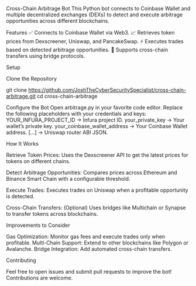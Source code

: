 Cross-Chain Arbitrage Bot
This Python bot connects to Coinbase Wallet and multiple decentralized exchanges (DEXs) to detect and execute arbitrage opportunities across different blockchains.

Features
✅ Connects to Coinbase Wallet via Web3.
📈 Retrieves token prices from Dexscreener, Uniswap, and PancakeSwap.
⚡ Executes trades based on detected arbitrage opportunities.
🔀 Supports cross-chain transfers using bridge protocols.

Setup


Clone the Repository

git clone https://github.com/JoshTheCyberSecuritySpecialist/cross-chain-arbitrage.git
cd cross-chain-arbitrage

Configure the Bot
Open arbitrage.py in your favorite code editor.
Replace the following placeholders with your credentials and keys:
YOUR_INFURA_PROJECT_ID → Infura project ID.
your_private_key → Your wallet’s private key.
your_coinbase_wallet_address → Your Coinbase Wallet address.
[...] → Uniswap router ABI JSON.


How It Works

Retrieve Token Prices:
Uses the Dexscreener API to get the latest prices for tokens on different chains.

Detect Arbitrage Opportunities:
Compares prices across Ethereum and Binance Smart Chain with a configurable threshold.

Execute Trades:
Executes trades on Uniswap when a profitable opportunity is detected.

Cross-Chain Transfers:
(Optional) Uses bridges like Multichain or Synapse to transfer tokens across blockchains.

Improvements to Consider

Gas Optimization: Monitor gas fees and execute trades only when profitable.
Multi-Chain Support: Extend to other blockchains like Polygon or Avalanche.
Bridge Integration: Add automated cross-chain transfers.

Contributing

Feel free to open issues and submit pull requests to improve the bot! Contributions are welcome.
